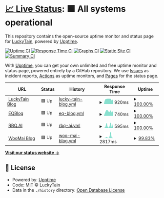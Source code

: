 # [📈 Live Status](https://status.luckytain.com): <!--live status--> **🟩 All systems operational**

This repository contains the open-source uptime monitor and status page for [LuckyTain](blog.luckytain.com), powered by [Upptime](https://github.com/upptime/upptime).

[![Uptime CI](https://github.com/LuckyTain/uptimemonitor/workflows/Uptime%20CI/badge.svg)](https://github.com/LuckyTain/uptimemonitor/actions?query=workflow%3A%22Uptime+CI%22)
[![Response Time CI](https://github.com/LuckyTain/uptimemonitor/workflows/Response%20Time%20CI/badge.svg)](https://github.com/LuckyTain/uptimemonitor/actions?query=workflow%3A%22Response+Time+CI%22)
[![Graphs CI](https://github.com/LuckyTain/uptimemonitor/workflows/Graphs%20CI/badge.svg)](https://github.com/LuckyTain/uptimemonitor/actions?query=workflow%3A%22Graphs+CI%22)
[![Static Site CI](https://github.com/LuckyTain/uptimemonitor/workflows/Static%20Site%20CI/badge.svg)](https://github.com/LuckyTain/uptimemonitor/actions?query=workflow%3A%22Static+Site+CI%22)
[![Summary CI](https://github.com/LuckyTain/uptimemonitor/workflows/Summary%20CI/badge.svg)](https://github.com/LuckyTain/uptimemonitor/actions?query=workflow%3A%22Summary+CI%22)

With [Upptime](https://upptime.js.org), you can get your own unlimited and free uptime monitor and status page, powered entirely by a GitHub repository. We use [Issues](https://github.com/LuckyTain/uptimemonitor/issues) as incident reports, [Actions](https://github.com/LuckyTain/uptimemonitor/actions) as uptime monitors, and [Pages](https://status.luckytain.com) for the status page.

<!--start: status pages-->
<!-- This summary is generated by Upptime (https://github.com/upptime/upptime) -->
<!-- Do not edit this manually, your changes will be overwritten -->
<!-- prettier-ignore -->
| URL | Status | History | Response Time | Uptime |
| --- | ------ | ------- | ------------- | ------ |
| <img alt="" src="https://favicons.githubusercontent.com/blog.luckytain.com" height="13"> [LuckyTain Blog](https://blog.luckytain.com) | 🟩 Up | [lucky-tain-blog.yml](https://github.com/LuckyTain/uptimemonitor/commits/HEAD/history/lucky-tain-blog.yml) | <details><summary><img alt="Response time graph" src="./graphs/lucky-tain-blog/response-time-week.png" height="20"> 920ms</summary><br><a href="https://status.luckytain.com/history/lucky-tain-blog"><img alt="Response time 870" src="https://img.shields.io/endpoint?url=https%3A%2F%2Fraw.githubusercontent.com%2FLuckyTain%2Fuptimemonitor%2FHEAD%2Fapi%2Flucky-tain-blog%2Fresponse-time.json"></a><br><a href="https://status.luckytain.com/history/lucky-tain-blog"><img alt="24-hour response time 950" src="https://img.shields.io/endpoint?url=https%3A%2F%2Fraw.githubusercontent.com%2FLuckyTain%2Fuptimemonitor%2FHEAD%2Fapi%2Flucky-tain-blog%2Fresponse-time-day.json"></a><br><a href="https://status.luckytain.com/history/lucky-tain-blog"><img alt="7-day response time 920" src="https://img.shields.io/endpoint?url=https%3A%2F%2Fraw.githubusercontent.com%2FLuckyTain%2Fuptimemonitor%2FHEAD%2Fapi%2Flucky-tain-blog%2Fresponse-time-week.json"></a><br><a href="https://status.luckytain.com/history/lucky-tain-blog"><img alt="30-day response time 925" src="https://img.shields.io/endpoint?url=https%3A%2F%2Fraw.githubusercontent.com%2FLuckyTain%2Fuptimemonitor%2FHEAD%2Fapi%2Flucky-tain-blog%2Fresponse-time-month.json"></a><br><a href="https://status.luckytain.com/history/lucky-tain-blog"><img alt="1-year response time 870" src="https://img.shields.io/endpoint?url=https%3A%2F%2Fraw.githubusercontent.com%2FLuckyTain%2Fuptimemonitor%2FHEAD%2Fapi%2Flucky-tain-blog%2Fresponse-time-year.json"></a></details> | <details><summary><a href="https://status.luckytain.com/history/lucky-tain-blog">100.00%</a></summary><a href="https://status.luckytain.com/history/lucky-tain-blog"><img alt="All-time uptime 99.98%" src="https://img.shields.io/endpoint?url=https%3A%2F%2Fraw.githubusercontent.com%2FLuckyTain%2Fuptimemonitor%2FHEAD%2Fapi%2Flucky-tain-blog%2Fuptime.json"></a><br><a href="https://status.luckytain.com/history/lucky-tain-blog"><img alt="24-hour uptime 100.00%" src="https://img.shields.io/endpoint?url=https%3A%2F%2Fraw.githubusercontent.com%2FLuckyTain%2Fuptimemonitor%2FHEAD%2Fapi%2Flucky-tain-blog%2Fuptime-day.json"></a><br><a href="https://status.luckytain.com/history/lucky-tain-blog"><img alt="7-day uptime 100.00%" src="https://img.shields.io/endpoint?url=https%3A%2F%2Fraw.githubusercontent.com%2FLuckyTain%2Fuptimemonitor%2FHEAD%2Fapi%2Flucky-tain-blog%2Fuptime-week.json"></a><br><a href="https://status.luckytain.com/history/lucky-tain-blog"><img alt="30-day uptime 100.00%" src="https://img.shields.io/endpoint?url=https%3A%2F%2Fraw.githubusercontent.com%2FLuckyTain%2Fuptimemonitor%2FHEAD%2Fapi%2Flucky-tain-blog%2Fuptime-month.json"></a><br><a href="https://status.luckytain.com/history/lucky-tain-blog"><img alt="1-year uptime 99.98%" src="https://img.shields.io/endpoint?url=https%3A%2F%2Fraw.githubusercontent.com%2FLuckyTain%2Fuptimemonitor%2FHEAD%2Fapi%2Flucky-tain-blog%2Fuptime-year.json"></a></details>
| <img alt="" src="https://favicons.githubusercontent.com/eqblog.com" height="13"> [EQBlog](https://eqblog.com) | 🟩 Up | [eq-blog.yml](https://github.com/LuckyTain/uptimemonitor/commits/HEAD/history/eq-blog.yml) | <details><summary><img alt="Response time graph" src="./graphs/eq-blog/response-time-week.png" height="20"> 740ms</summary><br><a href="https://status.luckytain.com/history/eq-blog"><img alt="Response time 764" src="https://img.shields.io/endpoint?url=https%3A%2F%2Fraw.githubusercontent.com%2FLuckyTain%2Fuptimemonitor%2FHEAD%2Fapi%2Feq-blog%2Fresponse-time.json"></a><br><a href="https://status.luckytain.com/history/eq-blog"><img alt="24-hour response time 865" src="https://img.shields.io/endpoint?url=https%3A%2F%2Fraw.githubusercontent.com%2FLuckyTain%2Fuptimemonitor%2FHEAD%2Fapi%2Feq-blog%2Fresponse-time-day.json"></a><br><a href="https://status.luckytain.com/history/eq-blog"><img alt="7-day response time 740" src="https://img.shields.io/endpoint?url=https%3A%2F%2Fraw.githubusercontent.com%2FLuckyTain%2Fuptimemonitor%2FHEAD%2Fapi%2Feq-blog%2Fresponse-time-week.json"></a><br><a href="https://status.luckytain.com/history/eq-blog"><img alt="30-day response time 715" src="https://img.shields.io/endpoint?url=https%3A%2F%2Fraw.githubusercontent.com%2FLuckyTain%2Fuptimemonitor%2FHEAD%2Fapi%2Feq-blog%2Fresponse-time-month.json"></a><br><a href="https://status.luckytain.com/history/eq-blog"><img alt="1-year response time 764" src="https://img.shields.io/endpoint?url=https%3A%2F%2Fraw.githubusercontent.com%2FLuckyTain%2Fuptimemonitor%2FHEAD%2Fapi%2Feq-blog%2Fresponse-time-year.json"></a></details> | <details><summary><a href="https://status.luckytain.com/history/eq-blog">100.00%</a></summary><a href="https://status.luckytain.com/history/eq-blog"><img alt="All-time uptime 100.00%" src="https://img.shields.io/endpoint?url=https%3A%2F%2Fraw.githubusercontent.com%2FLuckyTain%2Fuptimemonitor%2FHEAD%2Fapi%2Feq-blog%2Fuptime.json"></a><br><a href="https://status.luckytain.com/history/eq-blog"><img alt="24-hour uptime 100.00%" src="https://img.shields.io/endpoint?url=https%3A%2F%2Fraw.githubusercontent.com%2FLuckyTain%2Fuptimemonitor%2FHEAD%2Fapi%2Feq-blog%2Fuptime-day.json"></a><br><a href="https://status.luckytain.com/history/eq-blog"><img alt="7-day uptime 100.00%" src="https://img.shields.io/endpoint?url=https%3A%2F%2Fraw.githubusercontent.com%2FLuckyTain%2Fuptimemonitor%2FHEAD%2Fapi%2Feq-blog%2Fuptime-week.json"></a><br><a href="https://status.luckytain.com/history/eq-blog"><img alt="30-day uptime 100.00%" src="https://img.shields.io/endpoint?url=https%3A%2F%2Fraw.githubusercontent.com%2FLuckyTain%2Fuptimemonitor%2FHEAD%2Fapi%2Feq-blog%2Fuptime-month.json"></a><br><a href="https://status.luckytain.com/history/eq-blog"><img alt="1-year uptime 100.00%" src="https://img.shields.io/endpoint?url=https%3A%2F%2Fraw.githubusercontent.com%2FLuckyTain%2Fuptimemonitor%2FHEAD%2Fapi%2Feq-blog%2Fuptime-year.json"></a></details>
| <img alt="" src="https://favicons.githubusercontent.com/rbq.ai" height="13"> [RBQ.AI](https://rbq.ai) | 🟩 Up | [rbq-ai.yml](https://github.com/LuckyTain/uptimemonitor/commits/HEAD/history/rbq-ai.yml) | <details><summary><img alt="Response time graph" src="./graphs/rbq-ai/response-time-week.png" height="20"> 595ms</summary><br><a href="https://status.luckytain.com/history/rbq-ai"><img alt="Response time 1665" src="https://img.shields.io/endpoint?url=https%3A%2F%2Fraw.githubusercontent.com%2FLuckyTain%2Fuptimemonitor%2FHEAD%2Fapi%2Frbq-ai%2Fresponse-time.json"></a><br><a href="https://status.luckytain.com/history/rbq-ai"><img alt="24-hour response time 1176" src="https://img.shields.io/endpoint?url=https%3A%2F%2Fraw.githubusercontent.com%2FLuckyTain%2Fuptimemonitor%2FHEAD%2Fapi%2Frbq-ai%2Fresponse-time-day.json"></a><br><a href="https://status.luckytain.com/history/rbq-ai"><img alt="7-day response time 595" src="https://img.shields.io/endpoint?url=https%3A%2F%2Fraw.githubusercontent.com%2FLuckyTain%2Fuptimemonitor%2FHEAD%2Fapi%2Frbq-ai%2Fresponse-time-week.json"></a><br><a href="https://status.luckytain.com/history/rbq-ai"><img alt="30-day response time 1913" src="https://img.shields.io/endpoint?url=https%3A%2F%2Fraw.githubusercontent.com%2FLuckyTain%2Fuptimemonitor%2FHEAD%2Fapi%2Frbq-ai%2Fresponse-time-month.json"></a><br><a href="https://status.luckytain.com/history/rbq-ai"><img alt="1-year response time 1665" src="https://img.shields.io/endpoint?url=https%3A%2F%2Fraw.githubusercontent.com%2FLuckyTain%2Fuptimemonitor%2FHEAD%2Fapi%2Frbq-ai%2Fresponse-time-year.json"></a></details> | <details><summary><a href="https://status.luckytain.com/history/rbq-ai">100.00%</a></summary><a href="https://status.luckytain.com/history/rbq-ai"><img alt="All-time uptime 97.60%" src="https://img.shields.io/endpoint?url=https%3A%2F%2Fraw.githubusercontent.com%2FLuckyTain%2Fuptimemonitor%2FHEAD%2Fapi%2Frbq-ai%2Fuptime.json"></a><br><a href="https://status.luckytain.com/history/rbq-ai"><img alt="24-hour uptime 100.00%" src="https://img.shields.io/endpoint?url=https%3A%2F%2Fraw.githubusercontent.com%2FLuckyTain%2Fuptimemonitor%2FHEAD%2Fapi%2Frbq-ai%2Fuptime-day.json"></a><br><a href="https://status.luckytain.com/history/rbq-ai"><img alt="7-day uptime 100.00%" src="https://img.shields.io/endpoint?url=https%3A%2F%2Fraw.githubusercontent.com%2FLuckyTain%2Fuptimemonitor%2FHEAD%2Fapi%2Frbq-ai%2Fuptime-week.json"></a><br><a href="https://status.luckytain.com/history/rbq-ai"><img alt="30-day uptime 97.17%" src="https://img.shields.io/endpoint?url=https%3A%2F%2Fraw.githubusercontent.com%2FLuckyTain%2Fuptimemonitor%2FHEAD%2Fapi%2Frbq-ai%2Fuptime-month.json"></a><br><a href="https://status.luckytain.com/history/rbq-ai"><img alt="1-year uptime 97.60%" src="https://img.shields.io/endpoint?url=https%3A%2F%2Fraw.githubusercontent.com%2FLuckyTain%2Fuptimemonitor%2FHEAD%2Fapi%2Frbq-ai%2Fuptime-year.json"></a></details>
| <img alt="" src="https://favicons.githubusercontent.com/woomai.me" height="13"> [WooMai Blog](https://woomai.me/) | 🟩 Up | [woo-mai-blog.yml](https://github.com/LuckyTain/uptimemonitor/commits/HEAD/history/woo-mai-blog.yml) | <details><summary><img alt="Response time graph" src="./graphs/woo-mai-blog/response-time-week.png" height="20"> 2817ms</summary><br><a href="https://status.luckytain.com/history/woo-mai-blog"><img alt="Response time 694" src="https://img.shields.io/endpoint?url=https%3A%2F%2Fraw.githubusercontent.com%2FLuckyTain%2Fuptimemonitor%2FHEAD%2Fapi%2Fwoo-mai-blog%2Fresponse-time.json"></a><br><a href="https://status.luckytain.com/history/woo-mai-blog"><img alt="24-hour response time 713" src="https://img.shields.io/endpoint?url=https%3A%2F%2Fraw.githubusercontent.com%2FLuckyTain%2Fuptimemonitor%2FHEAD%2Fapi%2Fwoo-mai-blog%2Fresponse-time-day.json"></a><br><a href="https://status.luckytain.com/history/woo-mai-blog"><img alt="7-day response time 2817" src="https://img.shields.io/endpoint?url=https%3A%2F%2Fraw.githubusercontent.com%2FLuckyTain%2Fuptimemonitor%2FHEAD%2Fapi%2Fwoo-mai-blog%2Fresponse-time-week.json"></a><br><a href="https://status.luckytain.com/history/woo-mai-blog"><img alt="30-day response time 1069" src="https://img.shields.io/endpoint?url=https%3A%2F%2Fraw.githubusercontent.com%2FLuckyTain%2Fuptimemonitor%2FHEAD%2Fapi%2Fwoo-mai-blog%2Fresponse-time-month.json"></a><br><a href="https://status.luckytain.com/history/woo-mai-blog"><img alt="1-year response time 694" src="https://img.shields.io/endpoint?url=https%3A%2F%2Fraw.githubusercontent.com%2FLuckyTain%2Fuptimemonitor%2FHEAD%2Fapi%2Fwoo-mai-blog%2Fresponse-time-year.json"></a></details> | <details><summary><a href="https://status.luckytain.com/history/woo-mai-blog">99.83%</a></summary><a href="https://status.luckytain.com/history/woo-mai-blog"><img alt="All-time uptime 99.95%" src="https://img.shields.io/endpoint?url=https%3A%2F%2Fraw.githubusercontent.com%2FLuckyTain%2Fuptimemonitor%2FHEAD%2Fapi%2Fwoo-mai-blog%2Fuptime.json"></a><br><a href="https://status.luckytain.com/history/woo-mai-blog"><img alt="24-hour uptime 98.80%" src="https://img.shields.io/endpoint?url=https%3A%2F%2Fraw.githubusercontent.com%2FLuckyTain%2Fuptimemonitor%2FHEAD%2Fapi%2Fwoo-mai-blog%2Fuptime-day.json"></a><br><a href="https://status.luckytain.com/history/woo-mai-blog"><img alt="7-day uptime 99.83%" src="https://img.shields.io/endpoint?url=https%3A%2F%2Fraw.githubusercontent.com%2FLuckyTain%2Fuptimemonitor%2FHEAD%2Fapi%2Fwoo-mai-blog%2Fuptime-week.json"></a><br><a href="https://status.luckytain.com/history/woo-mai-blog"><img alt="30-day uptime 99.96%" src="https://img.shields.io/endpoint?url=https%3A%2F%2Fraw.githubusercontent.com%2FLuckyTain%2Fuptimemonitor%2FHEAD%2Fapi%2Fwoo-mai-blog%2Fuptime-month.json"></a><br><a href="https://status.luckytain.com/history/woo-mai-blog"><img alt="1-year uptime 99.95%" src="https://img.shields.io/endpoint?url=https%3A%2F%2Fraw.githubusercontent.com%2FLuckyTain%2Fuptimemonitor%2FHEAD%2Fapi%2Fwoo-mai-blog%2Fuptime-year.json"></a></details>

<!--end: status pages-->

[**Visit our status website →**](https://status.luckytain.com)

## 📄 License

- Powered by: [Upptime](https://github.com/upptime/upptime)
- Code: [MIT](./LICENSE) © [LuckyTain](blog.luckytain.com)
- Data in the `./history` directory: [Open Database License](https://opendatacommons.org/licenses/odbl/1-0/)

